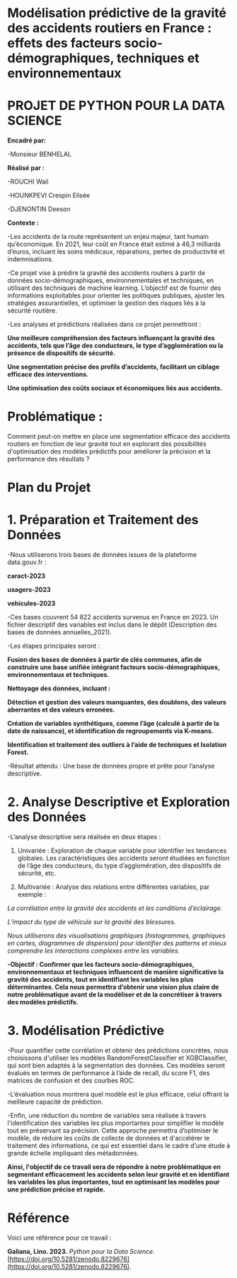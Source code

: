 # Modélisation prédictive de la gravité des accidents routiers en France : effets des facteurs socio-démographiques, techniques et environnementaux

# PROJET DE PYTHON POUR LA DATA SCIENCE

**Encadré par:**

-Monsieur BENHELAL

**Réalisé par :**

-ROUCHI Wail

-HOUNKPEVI Crespin Elisée

-DJENONTIN Deeson

**Contexte :**

-Les accidents de la route représentent un enjeu majeur, tant humain qu’économique. En 2021, leur coût en France était estimé à 46,3 milliards d’euros, incluant les soins médicaux, réparations, pertes de productivité et indemnisations.

-Ce projet vise à prédire la gravité des accidents routiers à partir de données socio-démographiques, environnementales et techniques, en utilisant des techniques de machine learning. L’objectif est de fournir des informations exploitables pour orienter les politiques publiques, ajuster les stratégies assurantielles, et optimiser la gestion des risques liés à la sécurité routière.

-Les analyses et prédictions réalisées dans ce projet permettront :

**Une meilleure compréhension des facteurs influençant la gravité des accidents, tels que l’âge des conducteurs, le type d’agglomération ou la présence de dispositifs de sécurité.**

**Une segmentation précise des profils d’accidents, facilitant un ciblage efficace des interventions.**

**Une optimisation des coûts sociaux et économiques liés aux accidents.**

# Problématique : 

Comment peut-on mettre en place une segmentation efficace des accidents routiers en fonction de leur gravité tout en explorant des possibilités d'optimisation des modèles prédictifs pour améliorer la précision et la performance des résultats ? 

# Plan du Projet

# 1. Préparation et Traitement des Données
-Nous utiliserons trois bases de données issues de la plateforme data.gouv.fr :

**caract-2023**

**usagers-2023**

**vehicules-2023**

-Ces bases couvrent 54 822 accidents survenus en France en 2023. Un fichier descriptif des variables est inclus dans le dépôt (Description des bases de données annuelles_2021).

-Les étapes principales seront :

**Fusion des bases de données à partir de clés communes, afin de construire une base unifiée intégrant facteurs socio-démographiques, environnementaux et techniques.**

**Nettoyage des données, incluant :**

**Détection et gestion des valeurs manquantes, des doublons, des valeurs aberrantes et des valeurs erronées.**

**Création de variables synthétiques, comme l’âge (calculé à partir de la date de naissance), et identification de regroupements via K-means.**

**Identification et traitement des outliers à l’aide de techniques et Isolation Forest.**

-Résultat attendu : Une base de données propre et prête pour l’analyse descriptive.

# 2. Analyse Descriptive et Exploration des Données

-L’analyse descriptive sera réalisée en deux étapes :

1) Univariée : Exploration de chaque variable pour identifier les tendances globales. Les caractéristiques des accidents seront étudiées en fonction de l’âge des conducteurs, du type d’agglomération, des dispositifs de sécurité, etc.

2) Multivariée : Analyse des relations entre différentes variables, par exemple :

*La corrélation entre la gravité des accidents et les conditions d’éclairage.*

*L’impact du type de véhicule sur la gravité des blessures.*

*Nous utiliserons des visualisations graphiques (histogrammes, graphiques en cartes, diagrammes de dispersion) pour identifier des patterns et mieux comprendre les interactions complexes entre les variables.*

**-Objectif : Confirmer que les facteurs socio-démographiques, environnementaux et techniques influencent de manière significative la gravité des accidents, tout en identifiant les variables les plus déterminantes. Cela nous permettra d’obtenir une vision plus claire de notre problématique avant de la modéliser et de la concrétiser à travers des modèles prédictifs.**

# 3. Modélisation Prédictive

-Pour quantifier cette corrélation et obtenir des prédictions concrètes, nous choisissons d'utiliser les modèles RandomForestClassifier et XGBClassifier, qui sont bien adaptés à la segmentation des données. Ces modèles seront évalués en termes de performance à l’aide de recall, du score F1, des matrices de confusion et des courbes ROC.

-L’évaluation nous montrera quel modèle est le plus efficace, celui offrant la meilleure capacité de prédiction.



-Enfin, une réduction du nombre de variables sera réalisée à travers l'identification des variables les plus importantes pour simplifier le modèle tout en préservant sa précision. Cette approche permettra d’optimiser le modèle, de réduire les coûts de collecte de données et d'accélérer le traitement des informations, ce qui est essentiel dans le cadre d’une étude à grande échelle impliquant des métadonnées.

**Ainsi, l'objectif de ce travail sera de répondre à notre problématique en segmentant efficacement les accidents selon leur gravité et en identifiant les variables les plus importantes, tout en optimisant les modèles pour une prédiction précise et rapide.**

# Référence

Voici une référence pour ce travail :  

**Galiana, Lino. 2023.** *Python pour la Data Science*. [https://doi.org/10.5281/zenodo.8229676](https://doi.org/10.5281/zenodo.8229676).
